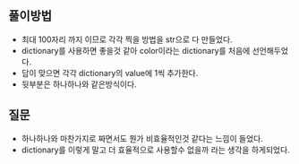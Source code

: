 ## 풀이방법

- 최대 100자리 까지 이므로 각각 찍을 방법을 str으로 다 만들었다.
- dictionary를 사용하면 좋을것 같아 color이라는 dictionary를 처음에 선언해두었다.
- 답이 맞으면 각각 dictionary의 value에 1씩 추가한다.
- 뒷부분은 하나하나와 같은방식이다.

## 질문

- 하나하나와 마찬가지로 짜면서도 뭔가 비효율적인것 같다는 느낌이 들었다.
- dictionary를 이렇게 말고 더 효율적으로 사용할수 없을까 라는 생각을 하게되었다.